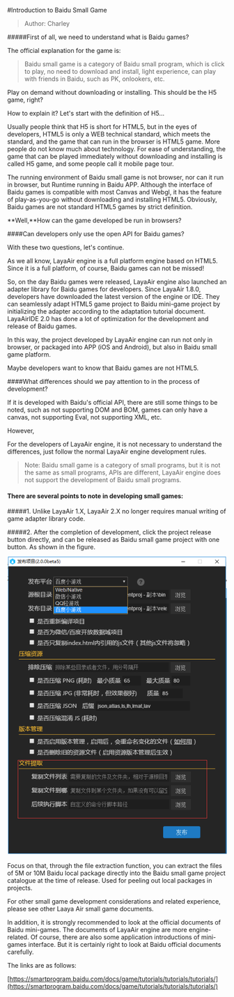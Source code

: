 #Introduction to Baidu Small Game

> Author: Charley

#####First of all, we need to understand what is Baidu games?

The official explanation for the game is:

>Baidu small game is a category of Baidu small program, which is click to play, no need to download and install, light experience, can play with friends in Baidu, such as PK, onlookers, etc.

Play on demand without downloading or installing. This should be the H5 game, right?

How to explain it? Let's start with the definition of H5...

Usually people think that H5 is short for HTML5, but in the eyes of developers, HTML5 is only a WEB technical standard, which meets the standard, and the game that can run in the browser is HTML5 game. More people do not know much about technology. For ease of understanding, the game that can be played immediately without downloading and installing is called H5 game, and some people call it mobile page tour.

The running environment of Baidu small game is not browser, nor can it run in browser, but Runtime running in Baidu APP. Although the interface of Baidu games is compatible with most Canvas and Webgl, it has the feature of play-as-you-go without downloading and installing HTML5. Obviously, Baidu games are not standard HTML5 games by strict definition.

**Well,**How can the game developed be run in browsers?

####Can developers only use the open API for Baidu games?

With these two questions, let's continue.

As we all know, LayaAir engine is a full platform engine based on HTML5. Since it is a full platform, of course, Baidu games can not be missed!

So, on the day Baidu games were released, LayaAir engine also launched an adapter library for Baidu games for developers. Since LayaAir 1.8.0, developers have downloaded the latest version of the engine or IDE. They can seamlessly adapt HTML5 game project to Baidu mini-game project by initializing the adapter according to the adaptation tutorial document. LayaAirIDE 2.0 has done a lot of optimization for the development and release of Baidu games.

In this way, the project developed by LayaAir engine can run not only in browser, or packaged into APP (iOS and Android), but also in Baidu small game platform.

Maybe developers want to know that Baidu games are not HTML5.

####What differences should we pay attention to in the process of development?

If it is developed with Baidu's official API, there are still some things to be noted, such as not supporting DOM and BOM, games can only have a canvas, not supporting Eval, not supporting XML, etc.

However,

For the developers of LayaAir engine, it is not necessary to understand the differences, just follow the normal LayaAir engine development rules.

> Note: Baidu small game is a category of small programs, but it is not the same as small programs, APIs are different, LayaAir engine does not support the development of Baidu small programs.

#### **There are several points to note in developing small games:**

#####1. Unlike LayaAir 1.X, LayaAir 2.X no longer requires manual writing of game adapter library code.

#####2. After the completion of development, click the project release button directly, and can be released as Baidu small game project with one button. As shown in the figure.

![图1](img/3.png)  


Focus on that, through the file extraction function, you can extract the files of 5M or 10M Baidu local package directly into the Baidu small game project catalogue at the time of release. Used for peeling out local packages in projects.



For other small game development considerations and related experience, please see other Laaya Air small game documents.



In addition, it is strongly recommended to look at the official documents of Baidu mini-games. The documents of LayaAir engine are more engine-related. Of course, there are also some application introductions of mini-games interface. But it is certainly right to look at Baidu official documents carefully.



The links are as follows:

[https://smartprogram.baidu.com/docs/game/tutorials/tutorials/tutorials/](https://smartprogram.baidu.com/docs/game/tutorials/tutorials/tutorials/)

